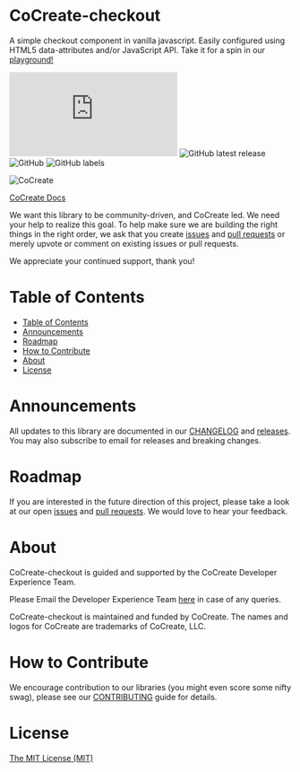 # CoCreate-checkout
A simple checkout component in vanilla javascript. Easily configured using HTML5 data-attributes and/or JavaScript API. Take it for a spin in our [playground!](https://cocreate.app/docs/checkout)

![GitHub file size in bytes](https://img.shields.io/github/size/CoCreate-app/CoCreate-checkout/dist/CoCreate-checkout.min.js?label=minified%20size&style=for-the-badge) 
![GitHub latest release](https://img.shields.io/github/v/release/CoCreate-app/CoCreate-checkout?style=for-the-badge)
![GitHub](https://img.shields.io/github/license/CoCreate-app/CoCreate-checkout?style=for-the-badge) 
![GitHub labels](https://img.shields.io/github/labels/CoCreate-app/CoCreate-checkout/help%20wanted?style=for-the-badge)

![CoCreate](https://cdn.cocreate.app/logo.png)

[CoCreate Docs](https://cocreate.app/docs/checkout)

We want this library to be community-driven, and CoCreate led. We need your help to realize this goal. To help make sure we are building the right things in the right order, we ask that you create [issues](https://github.com/CoCreate-app/Realtime_Admin_CRM_and_CMS/issues) and [pull requests](https://github.com/CoCreate-app/Realtime_Admin_CRM_and_CMS/pulls) or merely upvote or comment on existing issues or pull requests.

We appreciate your continued support, thank you!

# Table of Contents

- [Table of Contents](#table-of-contents)
- [Announcements](#announcements)
- [Roadmap](#roadmap)
- [How to Contribute](#how-to-contribute)
- [About](#about)
- [License](#license)

<a name="announcements"></a>
# Announcements

All updates to this library are documented in our [CHANGELOG](https://github.com/CoCreate-app/CoCreate-checkout/blob/master/CHANGELOG.md) and [releases](https://github.com/CoCreate-app/CoCreate-checkout/releases). You may also subscribe to email for releases and breaking changes. 

<a name="roadmap"></a>
# Roadmap

If you are interested in the future direction of this project, please take a look at our open [issues](https://github.com/CoCreate-app/CoCreate-checkout/issues) and [pull requests](https://github.com/CoCreate-app/CoCreate-checkout/pulls). We would love to hear your feedback.


<a name="about"></a>
# About

CoCreate-checkout is guided and supported by the CoCreate Developer Experience Team.

Please Email the Developer Experience Team [here](mailto:develop@cocreate.app) in case of any queries.

CoCreate-checkout is maintained and funded by CoCreate. The names and logos for CoCreate are trademarks of CoCreate, LLC.

<a name="contribute"></a>
# How to Contribute

We encourage contribution to our libraries (you might even score some nifty swag), please see our [CONTRIBUTING](https://github.com/CoCreate-app/CoCreate-checkout/blob/master/CONTRIBUTING.md) guide for details.

# License
[The MIT License (MIT)](https://github.com/CoCreate-app/CoCreate-checkout/blob/master/LICENSE)

